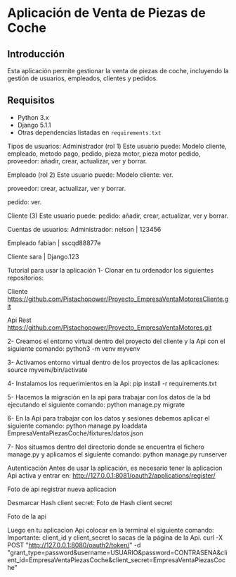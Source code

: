 
# Aplicación de Venta de Piezas de Coche

## Introducción
Esta aplicación permite gestionar la venta de piezas de coche, incluyendo la gestión de usuarios, empleados, clientes y pedidos.

## Requisitos
- Python 3.x
- Django 5.1.1
- Otras dependencias listadas en `requirements.txt`


Tipos de usuarios:
Administrador (rol 1)
Este usuario puede: 
Modelo cliente, empleado, metodo pago, pedido, pieza motor, pieza motor pedido, proveedor: añadir, crear, actualizar, ver y borrar. 

Empleado (rol 2)
Este usuario puede:
Modelo cliente: ver. 

proveedor: crear, actualizar, ver y borrar.

pedido: ver.


Cliente (3)
Este usuario puede:
pedido: añadir, crear, actualizar, ver y borrar.


Cuentas de usuarios:
Administrador:
nelson | 123456

Empleado 
fabian | sscqd88877e

Cliente
sara | Django.123

Tutorial para usar la aplicación
1- Clonar en tu ordenador los siguientes repositorios:

Cliente
https://github.com/Pistachopower/Proyecto_EmpresaVentaMotoresCliente.git

Api Rest 
https://github.com/Pistachopower/Proyecto_EmpresaVentaMotores.git


2- Creamos el entorno virtual dentro del proyecto del cliente y la Api con el siguiente comando:
python3 -m venv myvenv 

3- Activamos entorno virtual dentro de los proyectos de las aplicaciones:
source myvenv/bin/activate 

4- Instalamos los requerimientos en la Api:
pip install -r requirements.txt

5- Hacemos la migración en la api para trabajar con los datos de la bd ejecutando el siguiente comando:
python manage.py migrate

6- En la Api para trabajar con los datos y sesiones debemos aplicar el siguiente comando:
python manage.py loaddata EmpresaVentaPiezasCoche/fixtures/datos.json

7- Nos situamos dentro del directorio donde se encuentra el fichero manage.py y aplicamos el siguiente comando: 
python manage.py runserver 

Autenticación
Antes de usar la aplicación, es necesario tener la aplicacion Api activa y entrar en:
http://127.0.0.1:8081/oauth2/applications/register/

Foto de api registrar nueva aplicacion

Desmarcar Hash client secret:
Foto de Hash client secret

Foto de la api


Luego en tu aplicacion Api colocar en la terminal el siguiente comando:
Importante: client_id y client_secret lo sacas de la página de la Api. 
curl -X POST "http://127.0.0.1:8080/oauth2/token/" -d "grant_type=password&username=USUARIO&password=CONTRASENA&client_id=EmpresaVentaPiezasCoche&client_secret=EmpresaVentaPiezasCoche"







